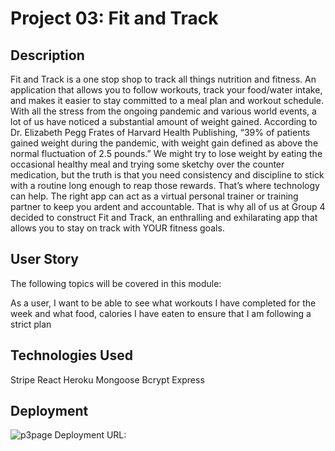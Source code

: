 # Project 03: Fit and Track

## Description

Fit and Track is a one stop shop to track all things nutrition and fitness. An application that allows you to follow workouts, track your food/water intake, and makes it easier to stay committed to a meal plan and workout schedule.
With all the stress from the ongoing pandemic and various world events, a lot of us have noticed a substantial amount of weight gained. According to Dr. Elizabeth Pegg Frates of Harvard Health Publishing, “39% of patients gained weight during the pandemic, with weight gain defined as above the normal fluctuation of 2.5 pounds.” 
We might try to lose weight by eating the occasional healthy meal and trying some sketchy over the counter medication, but the truth is that you need consistency and discipline to stick with a routine long enough to reap those rewards. That’s where technology can help. The right app can act as a virtual personal trainer or training partner to keep you ardent and accountable. That is why all of us at Group 4 decided to construct Fit and Track, an enthralling and exhilarating app that allows you to stay on track with YOUR fitness goals.


## User Story

The following topics will be covered in this module:

As a user, I want to be able to see what workouts I have completed for the week and what food, calories I have eaten to ensure that I am following a strict plan

## Technologies Used

Stripe 
React 
Heroku 
Mongoose 
Bcrypt 
Express

## Deployment

![p3page](https://user-images.githubusercontent.com/100245563/182756290-a9c117c9-b794-412b-9774-847b7acbc273.png)
Deployment URL: 


